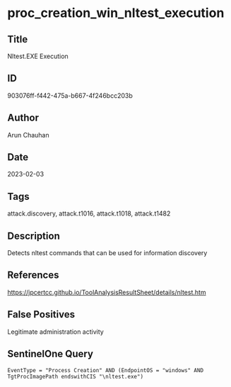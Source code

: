# proc_creation_win_nltest_execution

## Title
Nltest.EXE Execution

## ID
903076ff-f442-475a-b667-4f246bcc203b

## Author
Arun Chauhan

## Date
2023-02-03

## Tags
attack.discovery, attack.t1016, attack.t1018, attack.t1482

## Description
Detects nltest commands that can be used for information discovery

## References
https://jpcertcc.github.io/ToolAnalysisResultSheet/details/nltest.htm

## False Positives
Legitimate administration activity

## SentinelOne Query
```
EventType = "Process Creation" AND (EndpointOS = "windows" AND TgtProcImagePath endswithCIS "\nltest.exe")

```